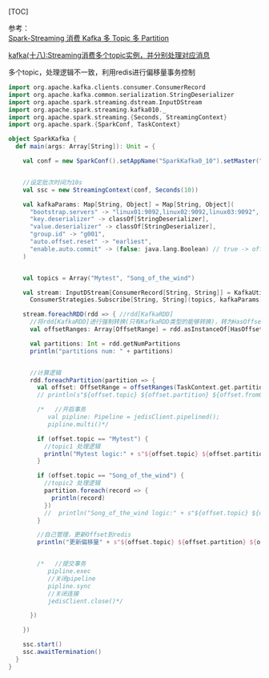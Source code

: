 [TOC]

参考：<br>
[Spark-Streaming 消费 Kafka 多 Topic 多 Partition](https://blog.csdn.net/weixin_43215250/article/details/97006313?utm_medium=distribute.pc_relevant.none-task-blog-BlogCommendFromMachineLearnPai2-1.channel_param&depth_1-utm_source=distribute.pc_relevant.none-task-blog-BlogCommendFromMachineLearnPai2-1.channel_param)

[kafka(十八):Streaming消费多个topic实例，并分别处理对应消息](https://blog.csdn.net/u010886217/article/details/103549856?utm_medium=distribute.pc_relevant_t0.none-task-blog-BlogCommendFromMachineLearnPai2-1.channel_param&depth_1-utm_source=distribute.pc_relevant_t0.none-task-blog-BlogCommendFromMachineLearnPai2-1.channel_param)

多个topic，处理逻辑不一致，利用redis进行偏移量事务控制
```Scala
import org.apache.kafka.clients.consumer.ConsumerRecord
import org.apache.kafka.common.serialization.StringDeserializer
import org.apache.spark.streaming.dstream.InputDStream
import org.apache.spark.streaming.kafka010._
import org.apache.spark.streaming.{Seconds, StreamingContext}
import org.apache.spark.{SparkConf, TaskContext}

object SparkKafka {
  def main(args: Array[String]): Unit = {

    val conf = new SparkConf().setAppName("SparkKafka0_10").setMaster("local[*]")


    //设定批次时间为10s
    val ssc = new StreamingContext(conf, Seconds(10))

    val kafkaParams: Map[String, Object] = Map[String, Object](
      "bootstrap.servers" -> "linux01:9092,linux02:9092,linux03:9092",
      "key.deserializer" -> classOf[StringDeserializer],
      "value.deserializer" -> classOf[StringDeserializer],
      "group.id" -> "g001",
      "auto.offset.reset" -> "earliest",
      "enable.auto.commit" -> (false: java.lang.Boolean) // true -> offset将会被记录到kafka [__consumer_offsets]
    )


    val topics = Array("Mytest", "Song_of_the_wind")

    val stream: InputDStream[ConsumerRecord[String, String]] = KafkaUtils.createDirectStream(ssc, LocationStrategies.PreferConsistent,
      ConsumerStrategies.Subscribe[String, String](topics, kafkaParams))

    stream.foreachRDD(rdd => { //rdd[KafkaRDD]
      //将rdd[KafkaRDD]进行强制转换(只有KafkaRDD类型的能够转换)，转为HasOffsetRanges类型  ——> 最后拿到rdd里面每条数据偏移量offsetRanges
      val offsetRanges: Array[OffsetRange] = rdd.asInstanceOf[HasOffsetRanges].offsetRanges

      val partitions: Int = rdd.getNumPartitions
      println("partitions num: " + partitions)


      //计算逻辑
      rdd.foreachPartition(partition => {
        val offset: OffsetRange = offsetRanges(TaskContext.get.partitionId)
        // println(s"${offset.topic} ${offset.partition} ${offset.fromOffset} ${offset.untilOffset}")

        /*   //开启事务
           val pipline: Pipeline = jedisClient.pipelined();
           pipline.multi()*/

        if (offset.topic == "Mytest") {
          //topic1 处理逻辑
          println("Mytest logic:" + s"${offset.topic} ${offset.partition} ${offset.fromOffset} ${offset.untilOffset}")
        }

        if (offset.topic == "Song_of_the_wind") {
          //topic2 处理逻辑
          partition.foreach(record => {
            println(record)
          })
          //  println("Song_of_the_wind logic:" + s"${offset.topic} ${offset.partition} ${offset.fromOffset} ${offset.untilOffset}")
        }

        //自己管理，更新Offset到redis
        println("更新偏移量" + s"${offset.topic} ${offset.partition} ${offset.fromOffset} ${offset.untilOffset}")


        /*   //提交事务
           pipline.exec
           //关闭pipeline
           pipline.sync
           //关闭连接
           jedisClient.close()*/

      })

    })

    ssc.start()
    ssc.awaitTermination()
  }
}
```
